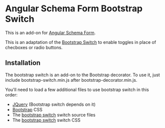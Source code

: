 # Angular Schema Form Bootstrap Switch

This is an add-on for [Angular Schema Form](https://github.com/json-schema-form/angular-schema-form).

This is an adaptation of the [Bootstrap Switch](https://github.com/nostalgiaz/bootstrap-switch) to enable toggles in place of checboxes or radio buttons.

## Installation
The bootstrap switch is an add-on to the Bootstrap decorator. To use it, just include bootstrap-switch.min.js after bootstrap-decorator.min.js.

You'll need to load a few additional files to use bootstrap switch in this order:
* [JQuery](https://jquery.com) (Bootstrap switch depends on it)
* [Bootstrap](http://getbootstrap.com) CSS
* The [bootstrap switch](https://github.com/nostalgiaz/bootstrap-switch) switch source files
* The [bootstrap switch](https://github.com/nostalgiaz/bootstrap-switch) switch CSS
